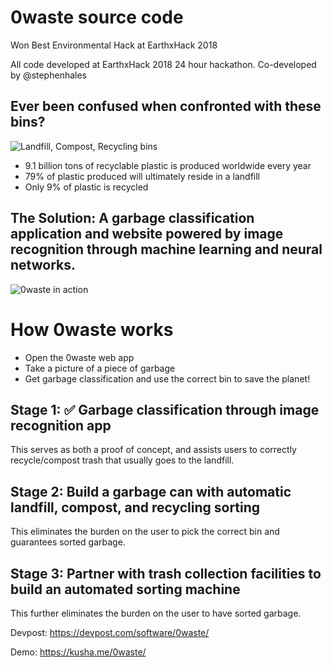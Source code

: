 # 0waste source code

Won Best Environmental Hack at EarthxHack 2018 

All code developed at EarthxHack 2018 24 hour hackathon. Co-developed by @stephenhales

## Ever been confused when confronted with these bins?
![Landfill, Compost, Recycling bins](https://i.imgur.com/tq6NurE.jpg)
- 9.1 billion tons of recyclable plastic is produced worldwide every year
- 79% of plastic produced will ultimately reside in a landfill
- Only 9% of plastic is recycled

## The Solution: A garbage classification application and website powered by image recognition through machine learning and neural networks.

![0waste in action](https://media.giphy.com/media/lp8I8U5XqJ6n9mLSwi/giphy.gif)

# How 0waste works
- Open the 0waste web app
- Take a picture of a piece of garbage
- Get garbage classification and use the correct bin to save the planet!

## Stage 1: ✅ Garbage classification through image recognition app 
This serves as both a proof of concept, and assists users to correctly recycle/compost trash that usually goes to the landfill.

## Stage 2: Build a garbage can with automatic landfill, compost, and recycling sorting 
This eliminates the burden on the user to pick the correct bin and guarantees sorted garbage.   

## Stage 3: Partner with trash collection facilities to build an automated sorting machine
This further eliminates the burden on the user to have sorted garbage.

Devpost: https://devpost.com/software/0waste/

Demo: https://kusha.me/0waste/
